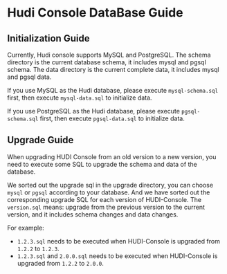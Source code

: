 # Hudi Console DataBase Guide

## Initialization Guide

Currently, Hudi console supports MySQL and PostgreSQL. The schema directory is the current database schema, it includes mysql and pgsql
schema. The data directory is the current complete data, it includes mysql and pgsql data.

If you use MySQL as the Hudi database, please execute `mysql-schema.sql` first, then execute `mysql-data.sql` to initialize data.

If you use PostgreSQL as the Hudi database, please execute `pgsql-schema.sql` first, then execute `pgsql-data.sql` to initialize data.

## Upgrade Guide

When upgrading HUDI Console from an old version to a new version, you need to execute some SQL to upgrade the schema and data of the database.

We sorted out the upgrade sql in the upgrade directory, you can choose `mysql` or `pgsql` according to your database. And we have sorted out
the corresponding upgrade SQL for each version of HUDI-Console. The `version.sql` means: upgrade from the previous version to the current
version, and it includes schema changes and data changes.

For example:

- `1.2.3.sql` needs to be executed when HUDI-Console is upgraded from `1.2.2` to `1.2.3`.
- `1.2.3.sql` and `2.0.0.sql`  needs to be executed when HUDI-Console is upgraded from `1.2.2` to `2.0.0`. 
